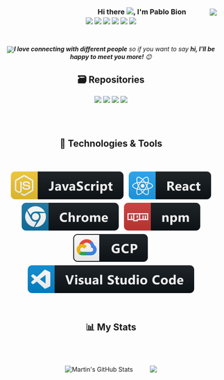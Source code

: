 

<h3 align="center" justify="center">&nbsp;&nbsp;&nbsp;&nbsp;&nbsp;&nbsp;&nbsp;&nbsp;&nbsp;&nbsp;&nbsp;&nbsp;&nbsp;&nbsp;&nbsp;&nbsp;&nbsp;&nbsp;&nbsp;&nbsp;&nbsp;&nbsp;&nbsp;&nbsp;&nbsp;&nbsp;&nbsp;&nbsp;&nbsp;&nbsp;&nbsp;&nbsp;&nbsp;&nbsp;&nbsp;&nbsp;&nbsp;&nbsp;&nbsp;&nbsp;&nbsp;&nbsp;&nbsp;&nbsp;&nbsp;&nbsp;&nbsp;&nbsp;&nbsp;&nbsp;&nbsp;&nbsp;&nbsp;&nbsp;&nbsp;Hi there <img width="30" src='https://camo.githubusercontent.com/35d3d11359a49bf12aebb834cc13fd81b95eff4e/68747470733a2f2f6d656469612e67697068792e636f6d2f6d656469612f6876524a434c467a6361737252346961377a2f67697068792e676966'/>,  I'm Pablo Bion &nbsp;&nbsp;&nbsp;&nbsp;&nbsp;&nbsp;&nbsp;&nbsp;&nbsp;&nbsp;&nbsp;&nbsp;&nbsp;<a target="_blank" href="http://twitter.com/pablobion"><img href="google.com" align="center" justify="center" height="30" src="https://www.flaticon.com/svg/static/icons/svg/179/179342.svg"></a> <a  href="https://www.linkedin.com/in/pablobion"><img href="google.com" align="center" justify="center" height="30" src="https://www.flaticon.com/svg/static/icons/svg/145/145807.svg"></a> <a href="https://open.spotify.com/user/pablobion"><img align="center" justify="center" height="30" src="https://www.flaticon.com/svg/static/icons/svg/174/174872.svg"></a> <a href="https://www.instagram.com/pablobion/"><img href="google.com" align="center" justify="center" height="30" src="https://www.flaticon.com/svg/static/icons/svg/174/174855.svg"></a> <a href="https://medium.com/@pablobion"><img href="google.com" align="center" justify="center" height="30" src="https://www.flaticon.com/svg/static/icons/svg/2111/2111505.svg"></a> <a href="https://discord.gg/sxTquZ4"><img href="google.com" align="center" justify="center" height="30" src="https://www.flaticon.com/svg/static/icons/svg/2111/2111370.svg"></a> <a href="mailto:pablo.bion@hotmail.com"><img href="google.com" align="center" justify="center" height="30" src="https://www.flaticon.com/svg/static/icons/svg/893/893257.svg"></a></h3>
<br>
<!-- 
<br>
<p>Soue estudante <img align='right' width="600" src='https://raw.githubusercontent.com/abhisheknaiidu/abhisheknaiidu/master/code.gif'/></p>
</br>
--> 


<p align="center"><img align="center" align="center" src="https://media.giphy.com/media/LnQjpWaON8nhr21vNW/giphy.gif" width="60"/><b><em>I love connecting with different people</b> so if you want to say <b>hi, I'll be happy to meet you more!</b> 😊</em></p>

<h2 align="center">🗃 Repositories</h2>

<p width="100%" align="center">
  <a align="center" href="https://github.com/pablobion/weather-react" title="React Weather"><img height="115" src="https://github-readme-stats.vercel.app/api/pin/?username=pablobion&repo=weather-react&theme=vue"></a>
  <a align="center" justify="center" href="https://github.com/pablobion/github-explorer" title="github-explorer"><img height="115" src="https://github-readme-stats.vercel.app/api/pin/?username=pablobion&repo=github-explorer&theme=vue"></a>
  <a align="center" justify="center" href="https://github.com/pablobion/gui-portfolio" title="gui-portfolio"><img height="115" src="https://github-readme-stats.vercel.app/api/pin/?username=pablobion&repo=gui-portfolio&theme=vue"></a>
   <a align="center" href="https://github.com/pablobion/omdb" title="omdb"><img height="115" src="https://github-readme-stats.vercel.app/api/pin/?username=pablobion&repo=omdb&theme=vue"></a>
  
</p>

<br><br>

<h2 align="center">🔧 Technologies & Tools</h2>
<br>
<p align="center">
  <!-- For more icons please follow  https://github.com/MikeCodesDotNET/ColoredBadges -->  
  <img src="https://raw.githubusercontent.com/8bithemant/8bithemant/master/svg/dev/languages/js.svg" alt="js" style="vertical-align:top; margin:4px">
  <img src="https://raw.githubusercontent.com/8bithemant/8bithemant/master/svg/dev/frameworks/react.svg" alt="react" style="vertical-align:top; margin:4px">
  <img src="https://raw.githubusercontent.com/8bithemant/8bithemant/master/svg/dev/misc/chrome.svg" alt="chrome" style="vertical-align:top; margin:4px">
  <img src="https://raw.githubusercontent.com/8bithemant/8bithemant/master/svg/dev/services/npm.svg" alt="npm" style="vertical-align:top; margin:4px">
  <img src="https://raw.githubusercontent.com/8bithemant/8bithemant/master/svg/dev/services/gcp.svg" alt="gcp" style="vertical-align:top; margin:4px">
  <img src="https://raw.githubusercontent.com/8bithemant/8bithemant/master/svg/dev/tools/visualstudio_code.svg" alt="vscode" style="vertical-align:top; margin:4px">
</p>
<br>
<h2 align="center">📊 My Stats</h2>
<br><br>
<p align="center" justify="center" >
    <img  align="center" justify="center" justify="center" src="https://github-readme-stats.vercel.app/api?username=pablobion&show_icons=true&line_height=27&theme=vue"   alt="Martin's GitHub Stats" />
&nbsp;&nbsp;&nbsp;&nbsp;&nbsp;&nbsp;&nbsp;&nbsp;
    <img align="center" justify="center" src="https://github-readme-stats.vercel.app/api/top-langs/?username=pablobion&theme=vue" />
</p>
 

